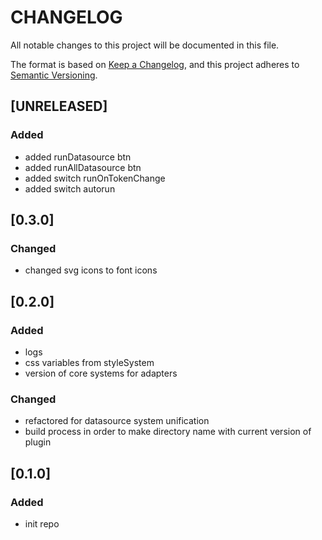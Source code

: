 # CHANGELOG

All notable changes to this project will be documented in this file.

The format is based on [Keep a Changelog](https://keepachangelog.com/en/1.0.0/),
and this project adheres to [Semantic Versioning](https://semver.org/spec/v2.0.0.html).
## [UNRELEASED]

### Added
* added runDatasource btn
* added runAllDatasource btn
* added switch runOnTokenChange
* added switch autorun

## [0.3.0]

### Changed

- changed svg icons to font icons

## [0.2.0]

### Added

- logs
- css variables from styleSystem
- version of core systems for adapters

### Changed

- refactored for datasource system unification
- build process in order to make directory name with current version of plugin

## [0.1.0]

### Added

- init repo
